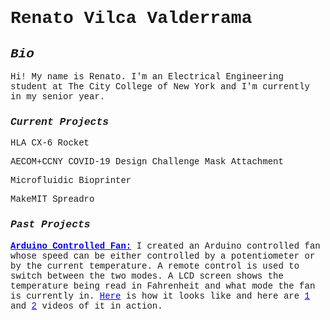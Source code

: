 <style>
body {
  background-image: url('https://upload.wikimedia.org/wikipedia/commons/1/1a/Abstract-background-white-12.jpg');
  font-family: courier, sansserif;
}
</style>
# Renato Vilca Valderrama

## _Bio_
Hi! My name is Renato. I'm an Electrical Engineering student at The City College of New York and I'm currently in my senior year.

### _Current Projects_
HLA CX-6 Rocket

AECOM+CCNY COVID-19 Design Challenge Mask Attachment

Microfluidic Bioprinter

MakeMIT Spreadro

### _Past Projects_
[**<font color="blue">Arduino Controlled Fan:</font>**](https://github.com/rvilca/Arduino-Controlled-Fan) I created an Arduino controlled fan whose speed can be either controlled by a potentiometer or by the current temperature. A remote control is used to switch between the two modes. A LCD screen shows the temperature being read in Fahrenheit and what mode the fan is currently in. [<font color="blue">Here</font>](https://raw.githubusercontent.com/rvilca/Arduino-Controlled-Fan/main/Edit%205%20459%20with%20newest%20code.png) is how it looks like and here are [<font color="blue">1</font>](https://drive.google.com/file/d/1gk494CJtEBQObdrArnRuGBvn9tSPHHUs/view?usp=sharing) and [<font color="blue">2</font>](https://drive.google.com/file/d/1i_PO3feknaX6hNtdP3vwDD8R1s_I9jNk/view?usp=sharing) videos of it in action.

<!--
```markdown
Syntax highlighted code block

# Header 1
## Header 2
### Header 3

- Bulleted
- List

1. Numbered
2. List

**Bold** and _Italic_ and `Code` text

[Link](url) and ![Image](src)
```

Your Pages site will use the layout and styles from the Jekyll theme you have selected in your [repository settings](https://github.com/rvilca/rvilca.github.io/settings). The name of this theme is saved in the Jekyll `_config.yml` configuration file.
-->

